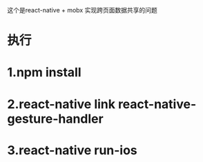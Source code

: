 这个是react-native + mobx 实现跨页面数据共享的问题
# 执行

# 1.npm install 
# 2.react-native link react-native-gesture-handler
# 3.react-native run-ios


